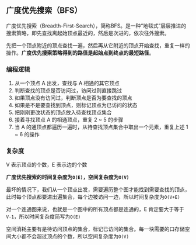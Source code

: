 ## 广度优先搜索（BFS）

广度优先搜索（Breadth-First-Search），简称BFS。是一种“地毯式”层层推进的搜索策略，即先查找离起始顶点最近的，然后是次进的，依次往外搜索。

先把一个顶点附近的顶点查找一遍，然后再从它附近的顶点开始查找，重复一样的操作。**广度优先搜索策略得到的路径是起始点到终点的最短路径**。

### 编程逻辑

1. 从一个顶点 A 出发，查找与 A 相通的其它顶点
2. 判断查找的顶点是否访问过，访问过则直接跳过
3. 如果顶点没有访问过，判断顶点是否为要查找的顶点
4. 如果是不是要查找到顶点，则标记顶点为已访问的状态
5. 把刚刚更改状态的顶点放入待查找顶点集合
6. 接着寻找顶点 A 的相通顶点，重复 2 ~ 5 的步骤
7. 当 A 的通顶点都遍历一遍时，从待查找顶点集合中取出一个元素，重复上述 1 ~ 6 的操作

### 复杂度

V 表示顶点的个数，E 表示边的个数

**广度优先搜索的时间复杂度为`O(E)`，空间复杂度为`O(V)`**

最坏的情况下，我们从一个顶点出发，需要遍历整个图才能找到需要查找的顶点，此时每个顶点都要进出遍集合，每个边被访问一边，所以时间复杂度为`O(V+E)`

对一个连通图来说，也就是一个图中的所有顶点都是连通的，E 肯定要大于等于 `V-1`，所以时间复杂度简写为`O(E)`

空间消耗主要有是待访问顶点的集合，标记已访问的集合。每一块需要的口存储空间大小都不会超过顶点的个数，所以空间复杂度为`O(V)`
